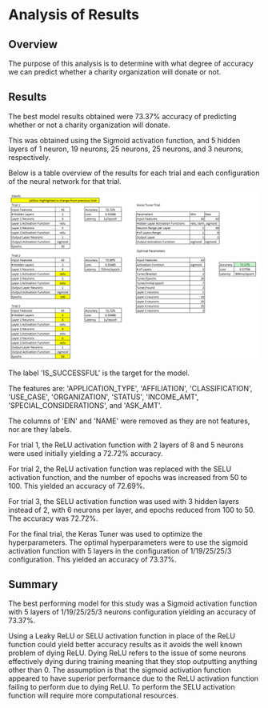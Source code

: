 # Analysis of Results

## Overview

The purpose of this analysis is to determine with what degree of accuracy we can predict whether a charity organization will donate or not.

## Results

The best model results obtained were 73.37% accuracy of predicting whether or not a charity organization will donate. 
  
This was obtained using the Sigmoid activation function, and 5 hidden layers of 1 neuron, 19 neurons, 25 neurons, 25 neurons, and 3 neurons, respectively.
  
Below is a table overview of the results for each trial and each configuration of the neural network for that trial.
  
![results](../Images/results.png)

The label 'IS_SUCCESSFUL' is the target for the model.

The features are: 'APPLICATION_TYPE', 'AFFILIATION', 'CLASSIFICATION', 'USE_CASE', 'ORGANIZATION', 'STATUS', 'INCOME_AMT', 'SPECIAL_CONSIDERATIONS', and 'ASK_AMT'.  
  
The columns of 'EIN' and 'NAME' were removed as they are not features, nor are they labels.  
  
For trial 1, the ReLU activation function with 2 layers of 8 and 5 neurons were used initially yielding a 72.72% accuracy.  
  
For trial 2, the ReLU activation function was replaced with the SELU activation function, and the number of epochs was increased from 50 to 100. This yielded an accuracy of 72.69%.  
  
For trial 3, the SELU activation function was used with 3 hidden layers instead of 2, with 6 neurons per layer, and epochs reduced from 100 to 50. The accuracy was 72.72%.  

For the final trial, the Keras Tuner was used to optimize the hyperparameters. The optimal hyperparameters were to use the sigmoid activation function with 5 layers in the configuration of 1/19/25/25/3 configuration. This yielded an accuracy of 73.37%.  
  
## Summary

The best performing model for this study was a Sigmoid activation function with 5 layers of 1/19/25/25/3 neurons configuration yielding an accuracy of 73.37%.  
  
Using a Leaky ReLU or SELU activation function in place of the ReLU function could yield better accuracy results as it avoids the well known problem of dying ReLU. Dying ReLU refers to the issue of some neurons effectively dying during training meaning that they stop outputting anything other than 0. The assumption is that the sigmoid activation function appeared to have superior performance due to the ReLU activation function failing to perform due to dying ReLU. To perform the SELU activation function will require more computational resources.